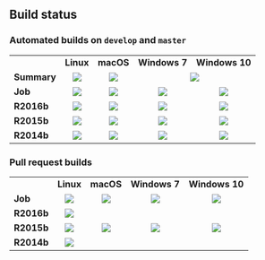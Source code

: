## Build status

### Automated builds on `develop` and `master`

<table>
    <tr>
        <td></td>
        <td><b>Linux</b></td>
        <td><b>macOS</b></td>
        <td><b>Windows 7</b></td>
        <td><b>Windows 10</b></td>
    </tr>
    <tr>
        <td><b>Summary</b></td>
        <td><div align="center"><a href="https://prince.lcsb.uni.lu/jenkins/job/COBRAToolbox-branches-auto-linux/"><img src="https://prince.lcsb.uni.lu/jenkins/userContent/badges/linux.svg?maxAge=0"></a></div></td>
        <td><div align="center"><a href="https://prince.lcsb.uni.lu/jenkins/job/COBRAToolbox-branches-auto-macOS/"><img src="https://prince.lcsb.uni.lu/jenkins/userContent/badges/macOS.svg?maxAge=0"></a></div></td>
        <td colspan="2"><div align="center"><a href="https://prince.lcsb.uni.lu/jenkins/job/COBRAToolbox-branches-auto-windows7/"><img src="https://prince.lcsb.uni.lu/jenkins/userContent/badges/windows.svg?maxAge=0"></a></div></td>
    </tr>
    <tr>
        <td><b>Job</b></td>
        <td><div align="center"><a href='https://prince.lcsb.uni.lu/jenkins/job/COBRAToolbox-branches-auto-linux/'><img src='https://prince.lcsb.uni.lu/jenkins/job/COBRAToolbox-branches-auto-linux/badge/icon'></a></div></td>
        <td><div align="center"><a href='https://prince.lcsb.uni.lu/jenkins/job/COBRAToolbox-branches-auto-macOS/'><img src='https://prince.lcsb.uni.lu/jenkins/job/COBRAToolbox-branches-auto-macOS/badge/icon'></a></div></td>
        <td><div align="center"><a href='https://prince.lcsb.uni.lu/jenkins/job/COBRAToolbox-branches-auto-windows7/'><img src='https://prince.lcsb.uni.lu/jenkins/job/COBRAToolbox-branches-auto-windows7/badge/icon'></a></div></td>
        <td><div align="center"><a href='https://prince.lcsb.uni.lu/jenkins/job/COBRAToolbox-branches-auto-windows10/'><img src='https://prince.lcsb.uni.lu/jenkins/job/COBRAToolbox-branches-auto-windows10/badge/icon'></a></div></td>
    </tr>
    <tr>
        <td><b>R2016b</b></td>
        <td><div align="center"><a href='https://prince.lcsb.uni.lu/jenkins/job/COBRAToolbox-branches-auto-linux/MATLAB_VER=R2016b,label=linux'><img src='https://prince.lcsb.uni.lu/jenkins/job/COBRAToolbox-branches-auto-linux/MATLAB_VER=R2016b,label=linux/badge/icon'></a></div></td>
        <td><div align="center"><a href='https://prince.lcsb.uni.lu/jenkins/job/COBRAToolbox-branches-auto-macOS/MATLAB_VER=R2016b,label=linux'><img src='https://prince.lcsb.uni.lu/jenkins/job/COBRAToolbox-branches-auto-macOS/MATLAB_VER=R2016b,label=macOS-biocore/badge/icon'></a></div></td>
        <td><div align="center"><a href='https://prince.lcsb.uni.lu/jenkins/job/COBRAToolbox-branches-auto-windows7/MATLAB_VER=R2016b,label=linux'><img src='https://prince.lcsb.uni.lu/jenkins/job/COBRAToolbox-branches-auto-windows7/MATLAB_VER=R2016b,label=windows7/badge/icon'></a></div></td>
        <td><div align="center"><a href='https://prince.lcsb.uni.lu/jenkins/job/COBRAToolbox-branches-auto-windows10/MATLAB_VER=R2016b,label=linux'><img src='https://prince.lcsb.uni.lu/jenkins/job/COBRAToolbox-branches-auto-windows10/MATLAB_VER=R2016b,label=windows10/badge/icon'></a></div></td>
    </tr>
    <tr>
        <td><b>R2015b</b></td>
        <td><div align="center"><a href='https://prince.lcsb.uni.lu/jenkins/job/COBRAToolbox-branches-auto-linux/MATLAB_VER=R2015b,label=linux'><img src='https://prince.lcsb.uni.lu/jenkins/job/COBRAToolbox-branches-auto-linux/MATLAB_VER=R2015b,label=linux/badge/icon'></a></div></td>
        <td><div align="center"><a href='https://prince.lcsb.uni.lu/jenkins/job/COBRAToolbox-branches-auto-macOS/MATLAB_VER=R2015b,label=linux'><img src='https://prince.lcsb.uni.lu/jenkins/job/COBRAToolbox-branches-auto-macOS/MATLAB_VER=R2015b,label=macOS-biocore/badge/icon'></a></div></td>
        <td><div align="center"><a href='https://prince.lcsb.uni.lu/jenkins/job/COBRAToolbox-branches-auto-windows7/MATLAB_VER=R2015b,label=linux'><img src='https://prince.lcsb.uni.lu/jenkins/job/COBRAToolbox-branches-auto-windows7/MATLAB_VER=R2015b,label=windows7/badge/icon'></a></div></td>
        <td><div align="center"><a href='https://prince.lcsb.uni.lu/jenkins/job/COBRAToolbox-branches-auto-windows10/MATLAB_VER=R2015b,label=linux'><img src='https://prince.lcsb.uni.lu/jenkins/job/COBRAToolbox-branches-auto-windows10/MATLAB_VER=R2015b,label=windows10/badge/icon'></a></div></td>
    </tr>
    <tr>
        <td><b>R2014b</b></td>
        <td><div align="center"><a href='https://prince.lcsb.uni.lu/jenkins/job/COBRAToolbox-branches-auto-linux/MATLAB_VER=R2014b,label=linux'><img src='https://prince.lcsb.uni.lu/jenkins/job/COBRAToolbox-branches-auto-linux/MATLAB_VER=R2014b,label=linux/badge/icon'></a></div></td>
        <td><div align="center"><a href='https://prince.lcsb.uni.lu/jenkins/job/COBRAToolbox-branches-auto-macOS/MATLAB_VER=R2014b,label=linux'><img src='https://prince.lcsb.uni.lu/jenkins/job/COBRAToolbox-branches-auto-macOS/MATLAB_VER=R2014b,label=macOS-biocore/badge/icon'></a></div></td>
        <td><div align="center"><a href='https://prince.lcsb.uni.lu/jenkins/job/COBRAToolbox-branches-auto-windows7/MATLAB_VER=R2014b,label=linux'><img src='https://prince.lcsb.uni.lu/jenkins/job/COBRAToolbox-branches-auto-windows7/MATLAB_VER=R2014b,label=windows7/badge/icon'></a></div></td>
        <td><div align="center"><a href='https://prince.lcsb.uni.lu/jenkins/job/COBRAToolbox-branches-auto-windows10/MATLAB_VER=R2014b,label=linux'><img src='https://prince.lcsb.uni.lu/jenkins/job/COBRAToolbox-branches-auto-windows10/MATLAB_VER=R2014b,label=windows10/badge/icon'></a></div></td>
    </tr>
</table>

### Pull request builds

<table>
    <tr>
        <td></td>
        <td><b>Linux</b></td>
        <td><b>macOS</b></td>
        <td><b>Windows 7</b></td>
        <td><b>Windows 10</b></td>
    </tr>
    <tr>
        <td><b>Job</b></td>
        <td><div align="center"><a href='https://prince.lcsb.uni.lu/jenkins/job/COBRAToolbox-pr-auto-linux/'><img src='https://prince.lcsb.uni.lu/jenkins/job/COBRAToolbox-pr-auto-linux/badge/icon'></a></div></td>
        <td><div align="center"><a href='https://prince.lcsb.uni.lu/jenkins/job/COBRAToolbox-pr-auto-macOS/'><img src='https://prince.lcsb.uni.lu/jenkins/job/COBRAToolbox-pr-auto-macOS/badge/icon'></a></div></td>
        <td><div align="center"><a href='https://prince.lcsb.uni.lu/jenkins/job/COBRAToolbox-pr-auto-windows7/'><img src='https://prince.lcsb.uni.lu/jenkins/job/COBRAToolbox-pr-auto-windows7/badge/icon'></a></div></td>
        <td><div align="center"><a href='https://prince.lcsb.uni.lu/jenkins/job/COBRAToolbox-pr-auto-windows10/'><img src='https://prince.lcsb.uni.lu/jenkins/job/COBRAToolbox-pr-auto-windows10/badge/icon'></a></div></td>
    </tr>
    <tr>
        <td><b>R2016b</b></td>
        <td><div align="center"><a href='https://prince.lcsb.uni.lu/jenkins/job/COBRAToolbox-pr-auto-linux/MATLAB_VER=R2016b,label=linux'><img src='https://prince.lcsb.uni.lu/jenkins/job/COBRAToolbox-pr-auto-linux/MATLAB_VER=R2016b,label=linux/badge/icon'></a></div></td>
        <td rowspan="3"><div align="center"><a href='https://prince.lcsb.uni.lu/jenkins/job/COBRAToolbox-pr-auto-macOS/MATLAB_VER=R2016b,label=linux'><img src='https://prince.lcsb.uni.lu/jenkins/job/COBRAToolbox-pr-auto-macOS/MATLAB_VER=R2016b,label=macOS-biocore/badge/icon'></a></div></td>
        <td rowspan="3"><div align="center"><a href='https://prince.lcsb.uni.lu/jenkins/job/COBRAToolbox-pr-auto-windows7/MATLAB_VER=R2016b,label=linux'><img src='https://prince.lcsb.uni.lu/jenkins/job/COBRAToolbox-pr-auto-windows7/MATLAB_VER=R2016b,label=windows7/badge/icon'></a></div></td>
        <td rowspan="3"><div align="center"><a href='https://prince.lcsb.uni.lu/jenkins/job/COBRAToolbox-pr-auto-windows10/MATLAB_VER=R2016b,label=linux'><img src='https://prince.lcsb.uni.lu/jenkins/job/COBRAToolbox-pr-auto-windows10/MATLAB_VER=R2016b,label=windows10/badge/icon'></a></div></td>
    </tr>
    <tr>
        <td><b>R2015b</b></td>
        <td><div align="center"><a href='https://prince.lcsb.uni.lu/jenkins/job/COBRAToolbox-pr-auto-linux/MATLAB_VER=R2015b,label=linux'><img src='https://prince.lcsb.uni.lu/jenkins/job/COBRAToolbox-pr-auto-linux/MATLAB_VER=R2015b,label=linux/badge/icon'></a></div></td>
    </tr>
    <tr>
        <td><b>R2014b</b></td>
        <td><div align="center"><a href='https://prince.lcsb.uni.lu/jenkins/job/COBRAToolbox-pr-auto-linux/MATLAB_VER=R2014b,label=linux'><img src='https://prince.lcsb.uni.lu/jenkins/job/COBRAToolbox-pr-auto-linux/MATLAB_VER=R2014b,label=linux/badge/icon'></a></div></td>
    </tr>
</table>
